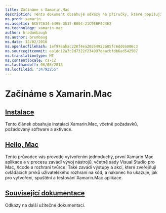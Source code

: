 ```yaml
---
title: Začínáme s Xamarin.Mac
description: Tento dokument obsahuje odkazy na příručky, které popisují, jak nainstalovat Xamarin.Mac a poskytují návod, jak sestavit Xamarin.Mac ukázkovou aplikaci.
ms.prod: xamarin
ms.assetid: 6CE7C634-6495-3517-B004-21C9EBF4C462
ms.technology: xamarin-mac
author: bradumbaugh
ms.author: brumbaug
ms.date: 12/02/2016
ms.openlocfilehash: 1ef978abac220f4ea20264922a85fc6dd0a006c3
ms.sourcegitcommit: ea1dc12a3c2d7322f234997daacbfdb6ad542507
ms.translationtype: MT
ms.contentlocale: cs-CZ
ms.lasthandoff: 06/05/2018
ms.locfileid: "34792255"
---
```

# <a name="getting-started-with-xamarinmac"></a>Začínáme s Xamarin.Mac

##  <a name="installationmacget-startedinstallationmd"></a>[Instalace](~/mac/get-started/installation.md)

Tento článek obsahuje instalaci Xamarin.Mac, včetně požadavků, požadovaný software a aktivace.

##  <a name="hello-macmacget-startedhello-macmd"></a>[Hello, Mac](~/mac/get-started/hello-mac.md)

Tento průvodce vás provede vytvořením jednoduchý, první Xamarin.Mac aplikace a v procesu zavádí vývoj nástrojů, včetně sady Visual Studio pro Mac, Xcode a rozhraní tvůrce. Také zavádí výstupy a akcí, které zveřejňují ovládacích prvků uživatelského rozhraní na kód, a nakonec ho ukazuje, jak pro vytvoření, spuštění a testování Xamarin.Mac aplikace.

##  <a name="related-documentationmacget-startedrelatedmd"></a>[Související dokumentace](~/mac/get-started/related.md)

Odkazy na další užitečné dokumentaci.
